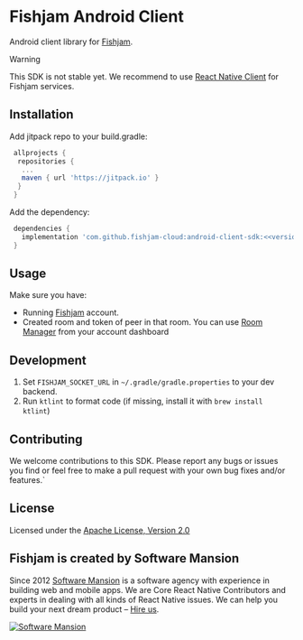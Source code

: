 # Fishjam Android Client

Android client library for [Fishjam](https://github.com/fishjam-dev/fishjam).

> [!WARNING]
> This SDK is not stable yet. We recommend to use
> [React Native Client](https://github.com/fishjam-cloud/mobile-client-sdk/tree/main/packages/react-native-client) for Fishjam
> services.

## Installation

Add jitpack repo to your build.gradle:

```gradle
 allprojects {
  repositories {
   ...
   maven { url 'https://jitpack.io' }
  }
 }
```

Add the dependency:

```gradle
 dependencies {
   implementation 'com.github.fishjam-cloud:android-client-sdk:<<version>>'
 }
```

## Usage

Make sure you have:

- Running [Fishjam](https://fishjam.io) account.
- Created room and token of peer in that room. You can use [Room Manager](https://fishjam.io/app) from your account dashboard

## Development

1. Set `FISHJAM_SOCKET_URL` in `~/.gradle/gradle.properties` to your dev backend.
2. Run `ktlint` to format code (if missing, install it with `brew install ktlint`)

## Contributing

We welcome contributions to this SDK. Please report any bugs or issues you find or feel free to make a pull request with
your own bug fixes and/or features.`

## License

Licensed under the [Apache License, Version 2.0](LICENSE)

## Fishjam is created by Software Mansion

Since 2012 [Software Mansion](https://swmansion.com) is a software agency with experience in building web and mobile apps. We are Core React Native Contributors and experts in dealing with all kinds of React Native issues. We can help you build your next dream product – [Hire us](https://swmansion.com/contact/projects?utm_source=fishjam&utm_medium=mobile-readme).

[![Software Mansion](https://logo.swmansion.com/logo?color=white&variant=desktop&width=200&tag=react-client)](https://swmansion.com/contact/projects?utm_source=fishjam&utm_medium=mobile-readme)
